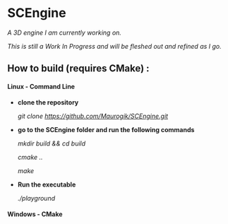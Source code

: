 # SCEngine

*A 3D engine I am currently working on.*

*This is still a Work In Progress and will be fleshed out and refined as I go.*

How to build (requires CMake) :
-----------------------------

#### Linux - Command Line
    
* **clone the repository**

   *git clone https://github.com/Maurogik/SCEngine.git*

* **go to the SCEngine folder and run the following commands**

	*mkdir build && cd build*
	
	*cmake ..*

	*make*

* **Run the executable**

    *./playground*

#### Windows - CMake




